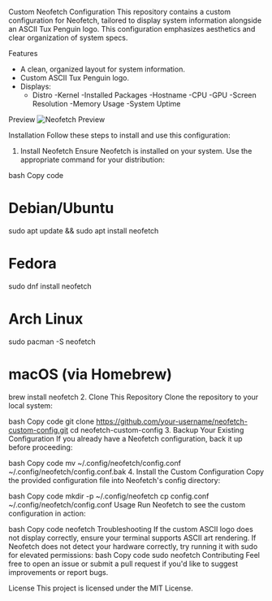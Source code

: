 Custom Neofetch Configuration
This repository contains a custom configuration for Neofetch, tailored to display system information alongside an ASCII Tux Penguin logo. This configuration emphasizes aesthetics and clear organization of system specs.

Features
* A clean, organized layout for system information.
* Custom ASCII Tux Penguin logo.
* Displays:
   - Distro
   -Kernel
   -Installed Packages
   -Hostname
   -CPU
   -GPU
   -Screen Resolution
   -Memory Usage
  -System Uptime

Preview
![Neofetch Preview]([./neofetch-preview.png](https://i.imgur.com/opX65IB.png))


Installation
Follow these steps to install and use this configuration:

1. Install Neofetch
Ensure Neofetch is installed on your system. Use the appropriate command for your distribution:

bash
Copy code
# Debian/Ubuntu
sudo apt update && sudo apt install neofetch

# Fedora
sudo dnf install neofetch

# Arch Linux
sudo pacman -S neofetch

# macOS (via Homebrew)
brew install neofetch
2. Clone This Repository
Clone the repository to your local system:

bash
Copy code
git clone https://github.com/your-username/neofetch-custom-config.git
cd neofetch-custom-config
3. Backup Your Existing Configuration
If you already have a Neofetch configuration, back it up before proceeding:

bash
Copy code
mv ~/.config/neofetch/config.conf ~/.config/neofetch/config.conf.bak
4. Install the Custom Configuration
Copy the provided configuration file into Neofetch's config directory:

bash
Copy code
mkdir -p ~/.config/neofetch
cp config.conf ~/.config/neofetch/config.conf
Usage
Run Neofetch to see the custom configuration in action:

bash
Copy code
neofetch
Troubleshooting
If the custom ASCII logo does not display correctly, ensure your terminal supports ASCII art rendering.
If Neofetch does not detect your hardware correctly, try running it with sudo for elevated permissions:
bash
Copy code
sudo neofetch
Contributing
Feel free to open an issue or submit a pull request if you'd like to suggest improvements or report bugs.

License
This project is licensed under the MIT License.
